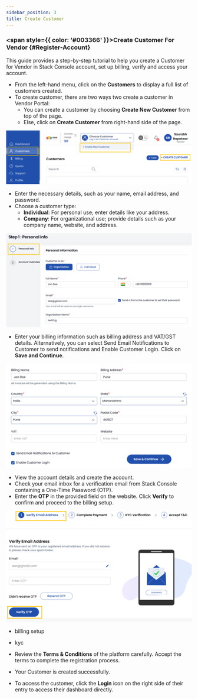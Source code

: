 ```yaml
---
sidebar_position: 3
title: Create Customer
---
```

### <span style={{ color: '#003366' }}>Create Customer For Vendor</span> {#Register-Account}

This guide provides a step-by-step tutorial to help you create a Customer for Vendor in Stack Console account, set up billing, verify and access your account.

- From the left-hand menu, click on the **Customers** to display a full list of customers created.
- To create customer, there are two ways two create a customer in Vendor Portal:
    - You can create a customer by choosing **Create New Customer** from top of the page.
    - Else, click on **Create Customer** from right-hand side of the page. 

![Quota Management](images/create_cust_1.png)

- Enter the necessary details, such as your name, email address, and password.
- Choose a customer type:
    - **Individual**: For personal use; enter details like your address.
    - **Company**: For organizational use; provide details such as your company name, website, and address.

![Quota Management](images/create_cust_2.png)

- Enter your billing information such as billing address and VAT/GST details. Alternatively, you can select Send Email Notifications to Customer to send notifications and Enable Customer Login. Click on **Save and Continue**. 

![Quota Management](images/create_cust_3.png)

- View the account details and create the account.
- Check your email inbox for a verification email from Stack Console containing a One-Time Password (OTP).
- Enter the **OTP** in the provided field on the website. Click **Verify** to confirm and proceed to the billing setup.

![Quota Management](images/create_cust_4.png)

- billing setup
- kyc
- Review the **Terms & Conditions** of the platform carefully. Accept the terms to complete the registration process.

- Your Customer is created successfully.
- To access the customer, click the **Login** icon on the right side of their entry to access their dashboard directly.

